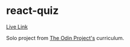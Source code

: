 # react-quiz

[Live Link](https://ro-bu.github.io/react-memory-app/)

Solo project from [The Odin Project's](https://theodinproject.com/) curriculum.
